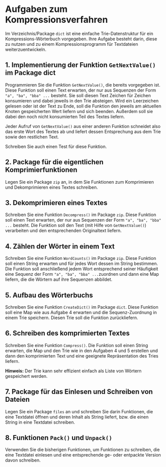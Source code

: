 # Aufgaben zum Kompressionsverfahren

Im Verzeichnis/Package `dict` ist eine einfache Trie-Datenstruktur für
ein Kompressions-Wörterbuch vorgegeben.
Ihre Aufgabe besteht darin, diese zu nutzen und zu einem Kompressionsprogramm
für Textdateien weiterzuentwickeln.

## 1. Implementierung der Funktion `GetNextValue()` im Package dict

Programmieren Sie die Funktion `GetNextValue()`, die bereits vorgegeben ist.
Diese Funktion soll einen Text erwarten, der nur aus Sequenzen der Form
`"a", "ba", "bba" ...` besteht.
Sie soll diesen Text Zeichen für Zeichen konsumieren und dabei jeweils in den Trie
absteigen. Wird ein Leerzeichen gelesen oder ist der Text zu Ende,
soll die Funktion den jeweils am aktuellen Knoten gespeicherten Wert liefern und sich
beenden. Außerdem soll sie dabei den noch nicht konsumierten Teil des Textes liefern.

Jeder Aufruf von `GetNextValue()` aus einer anderen Funktion schneidet also das erste
Wort des Textes ab und liefert dessen Entsprechung aus dem Trie sowie den restlichen Text.

Schreiben Sie auch einen Test für diese Funktion.

## 2. Package für die eigentlichen Komprimierfunktionen

Legen Sie ein Package `zip` an, in dem Sie Funktionen
zum Komprimieren und Dekomprimieren eines Textes schreiben.

## 3. Dekomprimieren eines Textes

Schreiben Sie eine Funktion `Decompress()` im Package `zip`.
Diese Funktion soll einen Text erwarten, der nur aus Sequenzen der Form
`"a", "ba", "bba" ...` besteht.
Die Funktion soll den Text (mit Hilfe von `GetNextValue()`) verarbeiten und
den entsprechenden Originaltext liefern.

## 4. Zählen der Wörter in einem Text

Schreiben Sie eine Funktion `WordCounts()` im Package `zip`.
Diese Funktion soll einen String erwarten und für jedes Wort dessen im String bestimmen.
Die Funktion soll anschließend jedem Wort entsprechend seiner Häufigkeit eine Sequenz 
der Form `"a", "ba", "bba" ...`zuordnen und dann eine Map liefern, die die Wörtern auf 
ihre Sequenzen abbildet.

## 5. Aufbau des Wörterbuchs

Schreiben Sie eine Funktion `CreateDict()` im Package `dict`.
Diese Funktion soll eine Map wie aus Aufgabe 4 erwarten
und die Sequenz-Zuordnung in einem Trie speichern.
Diesen Trie soll die Funktion zurückliefern.

## 6. Schreiben des komprimierten Textes

Schreiben Sie eine Funktion `Compress()`.
Die Funktion soll einen String erwarten,
die Map und den Trie wie in den Aufgaben 4 und 5 erstellen und
dann den komprimierten Text und eine geeignete Repräsentation des Tries liefern.

**Hinweis:**
Der Trie kann sehr effizient einfach als Liste von Wörtern gespeichert werden.

## 7. Package für das Einlesen und Schreiben von Dateien

Legen Sie ein Package `files` an und schreiben Sie darin Funktionen, die eine
Textdatei öffnen und deren Inhalt als String liefert, bzw. die einen String
in eine Textdatei schreiben.

## 8. Funktionen `Pack()` und `Unpack()`

Verwenden Sie die bisherigen Funktionen, um Funktionen zu schreiben, die eine Textdatei
einlesen und eine entsprechende ge- oder entpackte Version davon schreiben.

